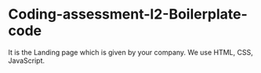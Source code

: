 # Coding-assessment-l2-Boilerplate-code
It is the Landing page which is given by your company. We use HTML, CSS, JavaScript.
